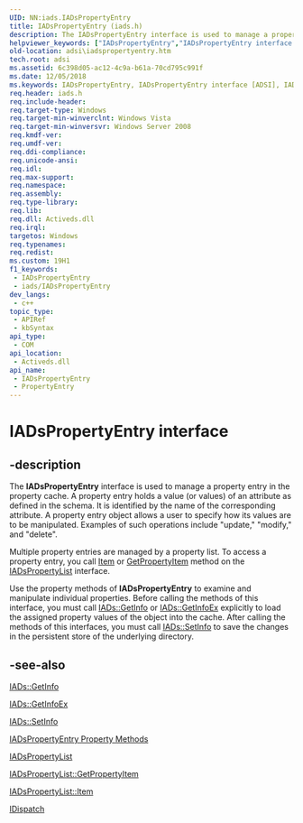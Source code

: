 ```yaml
---
UID: NN:iads.IADsPropertyEntry
title: IADsPropertyEntry (iads.h)
description: The IADsPropertyEntry interface is used to manage a property entry in the property cache.
helpviewer_keywords: ["IADsPropertyEntry","IADsPropertyEntry interface [ADSI]","IADsPropertyEntry interface [ADSI]","described","PropertyEntry","_ds_iadspropertyentry","adsi.iadspropertyentry","iads/IADsPropertyEntry"]
old-location: adsi\iadspropertyentry.htm
tech.root: adsi
ms.assetid: 6c398d05-ac12-4c9a-b61a-70cd795c991f
ms.date: 12/05/2018
ms.keywords: IADsPropertyEntry, IADsPropertyEntry interface [ADSI], IADsPropertyEntry interface [ADSI],described, PropertyEntry, _ds_iadspropertyentry, adsi.iadspropertyentry, iads/IADsPropertyEntry
req.header: iads.h
req.include-header: 
req.target-type: Windows
req.target-min-winverclnt: Windows Vista
req.target-min-winversvr: Windows Server 2008
req.kmdf-ver: 
req.umdf-ver: 
req.ddi-compliance: 
req.unicode-ansi: 
req.idl: 
req.max-support: 
req.namespace: 
req.assembly: 
req.type-library: 
req.lib: 
req.dll: Activeds.dll
req.irql: 
targetos: Windows
req.typenames: 
req.redist: 
ms.custom: 19H1
f1_keywords:
 - IADsPropertyEntry
 - iads/IADsPropertyEntry
dev_langs:
 - c++
topic_type:
 - APIRef
 - kbSyntax
api_type:
 - COM
api_location:
 - Activeds.dll
api_name:
 - IADsPropertyEntry
 - PropertyEntry
---
```


# IADsPropertyEntry interface


## -description

The <b>IADsPropertyEntry</b> interface is used to manage a property entry in the 
property cache. A property entry holds a value (or values) of an attribute as defined in the schema. It is identified by the name of the corresponding attribute. A property entry object allows a user to specify how its values are to be manipulated. Examples of such operations include "update,"
    "modify," and "delete".

Multiple property entries are managed by a property list. To access a property entry, you call  <a href="https://docs.microsoft.com/windows/desktop/api/iads/nf-iads-iadspropertylist-item">Item</a> or  <a href="https://docs.microsoft.com/windows/desktop/api/iads/nf-iads-iadspropertylist-getpropertyitem">GetPropertyItem</a> method on the  <a href="https://docs.microsoft.com/windows/desktop/api/iads/nn-iads-iadspropertylist">IADsPropertyList</a> interface.

Use the property methods of <b>IADsPropertyEntry</b> to examine and manipulate individual properties. Before calling the methods of this interface, you must call  <a href="https://docs.microsoft.com/windows/desktop/api/iads/nf-iads-iads-getinfo">IADs::GetInfo</a> or  <a href="https://docs.microsoft.com/windows/desktop/api/iads/nf-iads-iads-getinfoex">IADs::GetInfoEx</a> explicitly to load the assigned property values of the object into the cache. After calling the methods of this interfaces, you must call  <a href="https://docs.microsoft.com/windows/desktop/api/iads/nf-iads-iads-setinfo">IADs::SetInfo</a> to save the changes in the persistent store of the underlying directory.

## -see-also

<a href="https://docs.microsoft.com/windows/desktop/api/iads/nf-iads-iads-getinfo">IADs::GetInfo</a>



<a href="https://docs.microsoft.com/windows/desktop/api/iads/nf-iads-iads-getinfoex">IADs::GetInfoEx</a>



<a href="https://docs.microsoft.com/windows/desktop/api/iads/nf-iads-iads-setinfo">IADs::SetInfo</a>



<a href="https://docs.microsoft.com/windows/desktop/ADSI/iadspropertyentry-property-methods">IADsPropertyEntry
    Property Methods</a>



<a href="https://docs.microsoft.com/windows/desktop/api/iads/nn-iads-iadspropertylist">IADsPropertyList</a>



<a href="https://docs.microsoft.com/windows/desktop/api/iads/nf-iads-iadspropertylist-getpropertyitem">IADsPropertyList::GetPropertyItem</a>



<a href="https://docs.microsoft.com/windows/desktop/api/iads/nf-iads-iadspropertylist-item">IADsPropertyList::Item</a>



<a href="https://docs.microsoft.com/previous-versions/windows/desktop/api/oaidl/nn-oaidl-idispatch">IDispatch</a>

